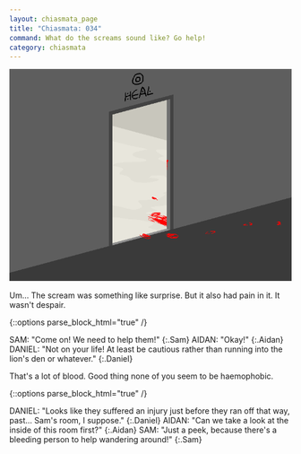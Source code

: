 ```yaml
---
layout: chiasmata_page
title: "Chiasmata: 034"
command: What do the screams sound like? Go help!
category: chiasmata
---
```


![034](/chiasmata/images/narrative/033.png)

Um... The scream was something like surprise. But it also had pain in it. It wasn't despair.

{::options parse_block_html="true" /}
<div class="dialogue">
SAM: "Come on! We need to help them!"
{:.Sam}
AIDAN: "Okay!"
{:.Aidan}
DANIEL: "Not on your life! At least be cautious rather than running into the lion's den or whatever."
{:.Daniel}
</div>

That's a lot of blood. Good thing none of you seem to be haemophobic.

{::options parse_block_html="true" /}
<div class="dialogue">
DANIEL: "Looks like they suffered an injury just before they ran off that way, past... Sam's room, I suppose."
{:.Daniel}
AIDAN: "Can we take a look at the inside of this room first?"
{:.Aidan}
SAM: "Just a peek, because there's a bleeding person to help wandering around!"
{:.Sam}
</div>